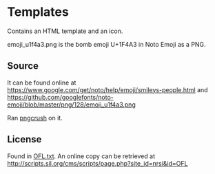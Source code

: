# Templates

Contains an HTML template and an icon.

emoji_u1f4a3.png is the bomb emoji U+1F4A3 in Noto Emoji as a PNG.

## Source

It can be found online at
https://www.google.com/get/noto/help/emoji/smileys-people.html and
https://github.com/googlefonts/noto-emoji/blob/master/png/128/emoji_u1f4a3.png

Ran [pngcrush](https://pmt.sourceforge.io/pngcrush/) on it.

## License

Found in [OFL.txt](OFL.txt). An online copy can be retrieved at
http://scripts.sil.org/cms/scripts/page.php?site_id=nrsi&id=OFL
